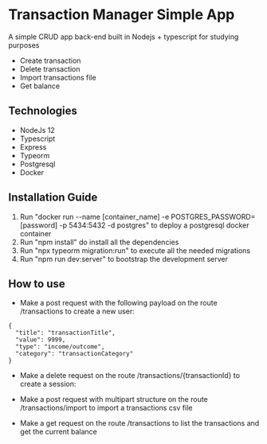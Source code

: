 
# Transaction Manager Simple App

A simple CRUD app back-end built in Nodejs + typescript for studying purposes

* Create transaction
* Delete transaction
* Import transactions file
* Get balance

## Technologies

* NodeJs 12
* Typescript
* Express
* Typeorm
* Postgresql
* Docker


## Installation Guide

1. Run "docker run --name [container_name] -e POSTGRES_PASSWORD=[password] -p 5434:5432 -d postgres" to deploy a postgresql docker container
2. Run "npm install" do install all the dependencies
3. Run "npx typeorm migration:run" to execute all the needed migrations
4. Run "npm run dev:server" to bootstrap the development server

## How to use

* Make a post request with the following payload on the route /transactions to create a new user:
```
{
  "title": "transactionTitle",
  "value": 9999,
  "type": "income/outcome",
  "category": "transactionCategory"
}
```

* Make a delete request on the route /transactions/{transactionId} to create a session:

* Make a post request with multipart structure on the route /transactions/import to import a transactions csv file

* Make a get request on the route /transactions to list the transactions and get the current balance
